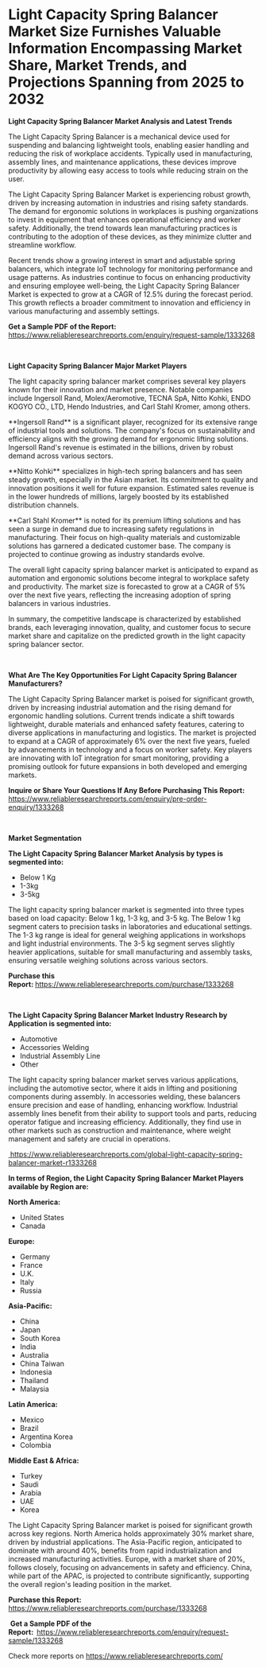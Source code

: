 <p><h1>Light Capacity Spring Balancer Market Size Furnishes Valuable Information Encompassing Market Share, Market Trends, and Projections Spanning from 2025 to 2032</h1></p><p><strong>Light Capacity Spring Balancer Market Analysis and Latest Trends</strong></p>
<p><p>The Light Capacity Spring Balancer is a mechanical device used for suspending and balancing lightweight tools, enabling easier handling and reducing the risk of workplace accidents. Typically used in manufacturing, assembly lines, and maintenance applications, these devices improve productivity by allowing easy access to tools while reducing strain on the user.</p><p>The Light Capacity Spring Balancer Market is experiencing robust growth, driven by increasing automation in industries and rising safety standards. The demand for ergonomic solutions in workplaces is pushing organizations to invest in equipment that enhances operational efficiency and worker safety. Additionally, the trend towards lean manufacturing practices is contributing to the adoption of these devices, as they minimize clutter and streamline workflow.</p><p>Recent trends show a growing interest in smart and adjustable spring balancers, which integrate IoT technology for monitoring performance and usage patterns. As industries continue to focus on enhancing productivity and ensuring employee well-being, the Light Capacity Spring Balancer Market is expected to grow at a CAGR of 12.5% during the forecast period. This growth reflects a broader commitment to innovation and efficiency in various manufacturing and assembly settings.</p></p>
<p><strong>Get a Sample PDF of the Report:&nbsp;</strong> <a href="https://www.reliableresearchreports.com/enquiry/request-sample/1333268?utm_campaign=3522&utm_medium=2&utm_source=Github&utm_content=ia&utm_term=24032025&utm_id=light-capacity-spring-balancer">https://www.reliableresearchreports.com/enquiry/request-sample/1333268</a></p>
<p>&nbsp;</p>
<p><strong>Light Capacity Spring Balancer Major Market Players</strong></p>
<p><p>The light capacity spring balancer market comprises several key players known for their innovation and market presence. Notable companies include Ingersoll Rand, Molex/Aeromotive, TECNA SpA, Nitto Kohki, ENDO KOGYO CO., LTD, Hendo Industries, and Carl Stahl Kromer, among others. </p><p>**Ingersoll Rand** is a significant player, recognized for its extensive range of industrial tools and solutions. The company's focus on sustainability and efficiency aligns with the growing demand for ergonomic lifting solutions. Ingersoll Rand's revenue is estimated in the billions, driven by robust demand across various sectors.</p><p>**Nitto Kohki** specializes in high-tech spring balancers and has seen steady growth, especially in the Asian market. Its commitment to quality and innovation positions it well for future expansion. Estimated sales revenue is in the lower hundreds of millions, largely boosted by its established distribution channels.</p><p>**Carl Stahl Kromer** is noted for its premium lifting solutions and has seen a surge in demand due to increasing safety regulations in manufacturing. Their focus on high-quality materials and customizable solutions has garnered a dedicated customer base. The company is projected to continue growing as industry standards evolve.</p><p>The overall light capacity spring balancer market is anticipated to expand as automation and ergonomic solutions become integral to workplace safety and productivity. The market size is forecasted to grow at a CAGR of 5% over the next five years, reflecting the increasing adoption of spring balancers in various industries.</p><p>In summary, the competitive landscape is characterized by established brands, each leveraging innovation, quality, and customer focus to secure market share and capitalize on the predicted growth in the light capacity spring balancer sector.</p></p>
<p>&nbsp;</p>
<p><strong>What Are The Key Opportunities For Light Capacity Spring Balancer Manufacturers?</strong></p>
<p><p>The Light Capacity Spring Balancer market is poised for significant growth, driven by increasing industrial automation and the rising demand for ergonomic handling solutions. Current trends indicate a shift towards lightweight, durable materials and enhanced safety features, catering to diverse applications in manufacturing and logistics. The market is projected to expand at a CAGR of approximately 6% over the next five years, fueled by advancements in technology and a focus on worker safety. Key players are innovating with IoT integration for smart monitoring, providing a promising outlook for future expansions in both developed and emerging markets.</p></p>
<p><strong>Inquire or Share Your Questions If Any Before Purchasing This Report:</strong> <a href="https://www.reliableresearchreports.com/enquiry/pre-order-enquiry/1333268?utm_campaign=3522&utm_medium=2&utm_source=Github&utm_content=ia&utm_term=24032025&utm_id=light-capacity-spring-balancer">https://www.reliableresearchreports.com/enquiry/pre-order-enquiry/1333268</a></p>
<p>&nbsp;</p>
<p><strong>Market Segmentation</strong></p>
<p><strong>The Light Capacity Spring Balancer Market Analysis by types is segmented into:</strong></p>
<p><ul><li>Below 1 Kg</li><li>1-3kg</li><li>3-5kg</li></ul></p>
<p><p>The light capacity spring balancer market is segmented into three types based on load capacity: Below 1 kg, 1-3 kg, and 3-5 kg. The Below 1 kg segment caters to precision tasks in laboratories and educational settings. The 1-3 kg range is ideal for general weighing applications in workshops and light industrial environments. The 3-5 kg segment serves slightly heavier applications, suitable for small manufacturing and assembly tasks, ensuring versatile weighing solutions across various sectors.</p></p>
<p><strong>Purchase this Report:&nbsp;</strong><a href="https://www.reliableresearchreports.com/purchase/1333268?utm_campaign=3522&utm_medium=2&utm_source=Github&utm_content=ia&utm_term=24032025&utm_id=light-capacity-spring-balancer">https://www.reliableresearchreports.com/purchase/1333268</a></p>
<p>&nbsp;</p>
<p><strong>The Light Capacity Spring Balancer Market Industry Research by Application is segmented into:</strong></p>
<p><ul><li>Automotive</li><li>Accessories Welding</li><li>Industrial Assembly Line</li><li>Other</li></ul></p>
<p><p>The light capacity spring balancer market serves various applications, including the automotive sector, where it aids in lifting and positioning components during assembly. In accessories welding, these balancers ensure precision and ease of handling, enhancing workflow. Industrial assembly lines benefit from their ability to support tools and parts, reducing operator fatigue and increasing efficiency. Additionally, they find use in other markets such as construction and maintenance, where weight management and safety are crucial in operations.</p></p>
<p><a href="https://www.reliableresearchreports.com/global-light-capacity-spring-balancer-market-r1333268?utm_campaign=3522&utm_medium=2&utm_source=Github&utm_content=ia&utm_term=24032025&utm_id=light-capacity-spring-balancer">&nbsp;https://www.reliableresearchreports.com/global-light-capacity-spring-balancer-market-r1333268</a></p>
<p><strong>In terms of Region, the Light Capacity Spring Balancer Market Players available by Region are:</strong></p>
<p>
    <p> <strong> North America: </strong>
        <ul>
            <li>United States</li>
            <li>Canada</li>
        </ul>
        </p> 
    <p> <strong> Europe: </strong>
        <ul>
            <li>Germany</li>
            <li>France</li>
            <li>U.K.</li>
            <li>Italy</li>
            <li>Russia</li>
        </ul>
        </p> 
    <p> <strong> Asia-Pacific: </strong>
        <ul>
            <li>China</li>
            <li>Japan</li>
            <li>South Korea</li>
            <li>India</li>
            <li>Australia</li>
            <li>China Taiwan</li>
            <li>Indonesia</li>
            <li>Thailand</li>
            <li>Malaysia</li>
        </ul>
        </p> 
    <p> <strong> Latin America: </strong>
        <ul>
            <li>Mexico</li>
            <li>Brazil</li>
            <li>Argentina Korea</li>
            <li>Colombia</li>
        </ul>
        </p> 
    <p> <strong> Middle East & Africa: </strong>
        <ul>
            <li>Turkey</li>
            <li>Saudi</li>
            <li>Arabia</li>
            <li>UAE</li>
            <li>Korea</li>
        </ul>
    </p>
    </p>
<p><p>The Light Capacity Spring Balancer market is poised for significant growth across key regions. North America holds approximately 30% market share, driven by industrial applications. The Asia-Pacific region, anticipated to dominate with around 40%, benefits from rapid industrialization and increased manufacturing activities. Europe, with a market share of 20%, follows closely, focusing on advancements in safety and efficiency. China, while part of the APAC, is projected to contribute significantly, supporting the overall region's leading position in the market.</p></p>
<p><strong>Purchase this Report: </strong><a href="https://www.reliableresearchreports.com/purchase/1333268?utm_campaign=3522&utm_medium=2&utm_source=Github&utm_content=ia&utm_term=24032025&utm_id=light-capacity-spring-balancer">https://www.reliableresearchreports.com/purchase/1333268</a></p>
<p>&nbsp;<strong>Get a Sample PDF of the Report:&nbsp;&nbsp;</strong><a href="https://www.reliableresearchreports.com/enquiry/request-sample/1333268?utm_campaign=3522&utm_medium=2&utm_source=Github&utm_content=ia&utm_term=24032025&utm_id=light-capacity-spring-balancer">https://www.reliableresearchreports.com/enquiry/request-sample/1333268</a></p>
<p><strong></strong></p>
<p>Check more reports on <a href="https://www.reliableresearchreports.com/?utm_campaign=3522&utm_medium=2&utm_source=Github&utm_content=ia&utm_term=24032025&utm_id=light-capacity-spring-balancer">https://www.reliableresearchreports.com/</a></p>